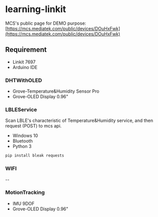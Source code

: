 # learning-linkit

MCS's public page for DEMO purpose: [https://mcs.mediatek.com/public/devices/DOuHxFwk](https://mcs.mediatek.com/public/devices/DOuHxFwk)

## Requirement
* Linkit 7697
* Arduino IDE
### DHTWithOLED
* Grove-Temperature&Humidity Sensor Pro
* Grove-OLED Display 0.96"
### LBLEService
Scan LBLE's characteristic of Temperature&Humidity service, and then request (POST)  to mcs api.
* Windows 10
* Bluetooth
* Python 3
```sh
pip install bleak requests
```
### WIFI
--
### MotionTracking
* IMU 9DOF
* Grove-OLED Display 0.96"
